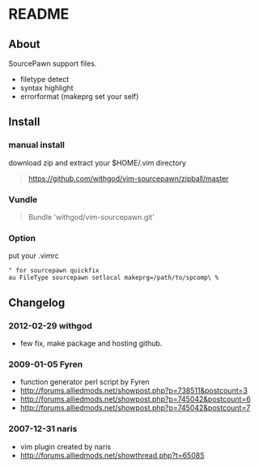 # README

## About

SourcePawn support files.

- filetype detect
- syntax highlight
- errorformat (makeprg set your self)

## Install


### manual install

download zip and extract your $HOME/.vim directory

> https://github.com/withgod/vim-sourcepawn/zipball/master

### Vundle

> Bundle 'withgod/vim-sourcepawn.git'

### Option

put your .vimrc

	" for sourcepawn quickfix
	au FileType sourcepawn setlocal makeprg=/path/to/spcomp\ %

## Changelog

### 2012-02-29 withgod

- few fix, make package and hosting github.

### 2009-01-05 Fyren

- function generator perl script by Fyren
- http://forums.alliedmods.net/showpost.php?p=738511&postcount=3
- http://forums.alliedmods.net/showpost.php?p=745042&postcount=6
- http://forums.alliedmods.net/showpost.php?p=745042&postcount=7

### 2007-12-31 naris

- vim plugin created by naris
- http://forums.alliedmods.net/showthread.php?t=65085

